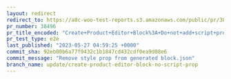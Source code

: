 ```yaml
---
layout: redirect
redirect_to: https://a8c-woo-test-reports.s3.amazonaws.com/public/pr/38496/e2e/index.html
pr_number: 38496
pr_title_encoded: "Create+Product+Editor+Block%3A+Do+not+add+script+prop+to+generated+block.json"
pr_test_type: e2e
last_published: "2023-05-27 04:59:25 +0000"
commit_sha: 92eb00b6a77f9432c1b1847cd432cdf0ea9d08e6
commit_message: "Remove style prop from generated block.json"
branch_name: update/create-product-editor-block-no-script-prop
---
```

